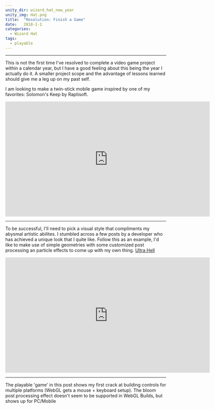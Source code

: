 ```yaml
---
unity_dir: wizard_hat_new_year
unity_img: Hat.png
title:  "Resolution: Finish a Game"
date:   2018-1-1
categories:
  - Wizard Hat
tags:
  - playable
---
```


<hr>

This is not the first time I've resolved to complete a video game project within a calendar year, but I have a good feeling about this being the year I actually do it. A smaller project scope and the advantage of lessons learned should give me a leg up on my past self.

I am looking to make a twin-stick mobile game inspired by one of my favorites: Solomon's Keep by Raptisoft.

<iframe width="640" height="360" src="https://www.youtube-nocookie.com/embed/oi4wSKVGgVU?controls=0&amp;showinfo=0" frameborder="0" allowfullscreen></iframe>

<hr>

To be successful, I'll need to pick a visual style that compliments my abysmal artistic abilites.  I stumbled across a few posts by a developer who has achieved a unique look that I quite like.  Follow this as an example, I'd like to make use of simple geometries with some customized post processing an particle effects to come up with my own thing.
[Ultra Hell](https://mustardbucket.itch.io/ultra-hell)
<iframe src='https://gfycat.com/ifr/UntriedAshamedArmyant' frameborder='0' scrolling='no' allowfullscreen width='640' height='361'></iframe>

<hr>

The playable 'game' in this post shows my first crack at building controls for multiple platforms (WebGL gets a mouse + keyboard setup).  The bloom post processing effect doesn't seem to be supported in WebGL Builds, but shows up for PC/Mobile
<img src="{{ site.url }}{{ site.baseurl }}/assets/images/Hat_With_Bloom.PNG" alt="">
